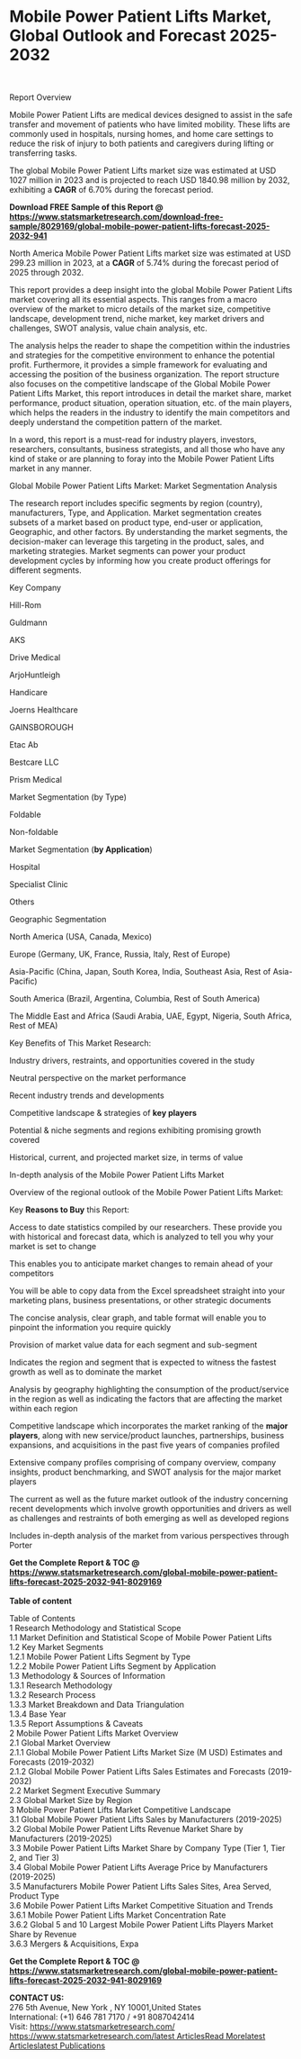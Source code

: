 <h1>Mobile Power Patient Lifts Market, Global Outlook and Forecast 2025-2032</h1><br/><p>Report Overview</p><p>Mobile Power Patient Lifts are medical devices designed to assist in the safe transfer and movement of patients who have limited mobility. These lifts are commonly used in hospitals, nursing homes, and home care settings to reduce the risk of injury to both patients and caregivers during lifting or transferring tasks.</p><p>The global Mobile Power Patient Lifts market size was estimated at USD 1027 million in 2023 and is projected to reach USD 1840.98 million by 2032, exhibiting a <strong>CAGR</strong> of 6.70% during the forecast period.</p><p><strong>Download FREE Sample of this Report @ <a href="https://www.statsmarketresearch.com/download-free-sample/8029169/global-mobile-power-patient-lifts-forecast-2025-2032-941">https://www.statsmarketresearch.com/download-free-sample/8029169/global-mobile-power-patient-lifts-forecast-2025-2032-941</a></strong></p><p>North America Mobile Power Patient Lifts market size was estimated at USD 299.23 million in 2023, at a <strong>CAGR</strong> of 5.74% during the forecast period of 2025 through 2032.</p><p>This report provides a deep insight into the global Mobile Power Patient Lifts market covering all its essential aspects. This ranges from a macro overview of the market to micro details of the market size, competitive landscape, development trend, niche market, key market drivers and challenges, SWOT analysis, value chain analysis, etc.</p><p>The analysis helps the reader to shape the competition within the industries and strategies for the competitive environment to enhance the potential profit. Furthermore, it provides a simple framework for evaluating and accessing the position of the business organization. The report structure also focuses on the competitive landscape of the Global Mobile Power Patient Lifts Market, this report introduces in detail the market share, market performance, product situation, operation situation, etc. of the main players, which helps the readers in the industry to identify the main competitors and deeply understand the competition pattern of the market.</p><p>In a word, this report is a must-read for industry players, investors, researchers, consultants, business strategists, and all those who have any kind of stake or are planning to foray into the Mobile Power Patient Lifts market in any manner.</p><p>Global Mobile Power Patient Lifts Market: Market Segmentation Analysis</p><p>The research report includes specific segments by region (country), manufacturers, Type, and Application. Market segmentation creates subsets of a market based on product type, end-user or application, Geographic, and other factors. By understanding the market segments, the decision-maker can leverage this targeting in the product, sales, and marketing strategies. Market segments can power your product development cycles by informing how you create product offerings for different segments.</p><p>Key Company</p><p>Hill-Rom</p><p>Guldmann</p><p>AKS</p><p>Drive Medical</p><p>ArjoHuntleigh</p><p>Handicare</p><p>Joerns Healthcare</p><p>GAINSBOROUGH</p><p>Etac Ab</p><p>Bestcare LLC</p><p>Prism Medical</p><p>Market Segmentation (by Type)</p><p>Foldable</p><p>Non-foldable</p><p>Market Segmentation (<strong>by Application</strong>)</p><p>Hospital</p><p>Specialist Clinic</p><p>Others</p><p>Geographic Segmentation</p><p>North America (USA, Canada, Mexico)</p><p>Europe (Germany, UK, France, Russia, Italy, Rest of Europe)</p><p>Asia-Pacific (China, Japan, South Korea, India, Southeast Asia, Rest of Asia-Pacific)</p><p>South America (Brazil, Argentina, Columbia, Rest of South America)</p><p>The Middle East and Africa (Saudi Arabia, UAE, Egypt, Nigeria, South Africa, Rest of MEA)</p><p>Key Benefits of This Market Research:</p><p>Industry drivers, restraints, and opportunities covered in the study</p><p>Neutral perspective on the market performance</p><p>Recent industry trends and developments</p><p>Competitive landscape & strategies of <strong>key players</strong></p><p>Potential & niche segments and regions exhibiting promising growth covered</p><p>Historical, current, and projected market size, in terms of value</p><p>In-depth analysis of the Mobile Power Patient Lifts Market</p><p>Overview of the regional outlook of the Mobile Power Patient Lifts Market:</p><p>Key <strong>Reasons to Buy</strong> this Report:</p><p>Access to date statistics compiled by our researchers. These provide you with historical and forecast data, which is analyzed to tell you why your market is set to change</p><p>This enables you to anticipate market changes to remain ahead of your competitors</p><p>You will be able to copy data from the Excel spreadsheet straight into your marketing plans, business presentations, or other strategic documents</p><p>The concise analysis, clear graph, and table format will enable you to pinpoint the information you require quickly</p><p>Provision of market value data for each segment and sub-segment</p><p>Indicates the region and segment that is expected to witness the fastest growth as well as to dominate the market</p><p>Analysis by geography highlighting the consumption of the product/service in the region as well as indicating the factors that are affecting the market within each region</p><p>Competitive landscape which incorporates the market ranking of the <strong>major players</strong>, along with new service/product launches, partnerships, business expansions, and acquisitions in the past five years of companies profiled</p><p>Extensive company profiles comprising of company overview, company insights, product benchmarking, and SWOT analysis for the major market players</p><p>The current as well as the future market outlook of the industry concerning recent developments which involve growth opportunities and drivers as well as challenges and restraints of both emerging as well as developed regions</p><p>Includes in-depth analysis of the market from various perspectives through Porter</p><div><b>Get the Complete Report & TOC @ <a href="https://www.statsmarketresearch.com/global-mobile-power-patient-lifts-forecast-2025-2032-941-8029169">https://www.statsmarketresearch.com/global-mobile-power-patient-lifts-forecast-2025-2032-941-8029169</a></b></div><br><b>Table of content</b><p>Table of Contents<br />1 Research Methodology and Statistical Scope<br />1.1 Market Definition and Statistical Scope of Mobile Power Patient Lifts<br />1.2 Key Market Segments<br />1.2.1 Mobile Power Patient Lifts Segment by Type<br />1.2.2 Mobile Power Patient Lifts Segment by Application<br />1.3 Methodology & Sources of Information<br />1.3.1 Research Methodology<br />1.3.2 Research Process<br />1.3.3 Market Breakdown and Data Triangulation<br />1.3.4 Base Year<br />1.3.5 Report Assumptions & Caveats<br />2 Mobile Power Patient Lifts Market Overview<br />2.1 Global Market Overview<br />2.1.1 Global Mobile Power Patient Lifts Market Size (M USD) Estimates and Forecasts (2019-2032)<br />2.1.2 Global Mobile Power Patient Lifts Sales Estimates and Forecasts (2019-2032)<br />2.2 Market Segment Executive Summary<br />2.3 Global Market Size by Region<br />3 Mobile Power Patient Lifts Market Competitive Landscape<br />3.1 Global Mobile Power Patient Lifts Sales by Manufacturers (2019-2025)<br />3.2 Global Mobile Power Patient Lifts Revenue Market Share by Manufacturers (2019-2025)<br />3.3 Mobile Power Patient Lifts Market Share by Company Type (Tier 1, Tier 2, and Tier 3)<br />3.4 Global Mobile Power Patient Lifts Average Price by Manufacturers (2019-2025)<br />3.5 Manufacturers Mobile Power Patient Lifts Sales Sites, Area Served, Product Type<br />3.6 Mobile Power Patient Lifts Market Competitive Situation and Trends<br />3.6.1 Mobile Power Patient Lifts Market Concentration Rate<br />3.6.2 Global 5 and 10 Largest Mobile Power Patient Lifts Players Market Share by Revenue<br />3.6.3 Mergers & Acquisitions, Expa<br><div><b>Get the Complete Report & TOC @ <a href="https://www.statsmarketresearch.com/global-mobile-power-patient-lifts-forecast-2025-2032-941-8029169">https://www.statsmarketresearch.com/global-mobile-power-patient-lifts-forecast-2025-2032-941-8029169</a></b></div></p> <b>CONTACT US:</b><br>276 5th Avenue, New York , NY 10001,United States<br>International: (+1) 646 781 7170 / +91 8087042414<br>Visit: <a href="https://www.statsmarketresearch.com/">https://www.statsmarketresearch.com/</a><br><a href="https://gyeongbokgung.com">https://www.statsmarketresearch.com/</a><a href="https://hallyeomaritime.com">latest Articles</a><a href="https://jingwansa.com">Read More</a><a href=https://nguoiviet.jp/">latest Articles</a><a href="https://www.intelmarketresearch.com/">latest Publications</a>